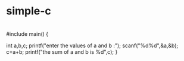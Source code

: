 # simple-c
<br>
#include<stdio.h>
main()
  {
  
int a,b,c;
printf("enter the values of a and b :");
scanf("%d%d",&a,&b);
c=a+b;
printf("the sum of a and b  is %d",c);
}
